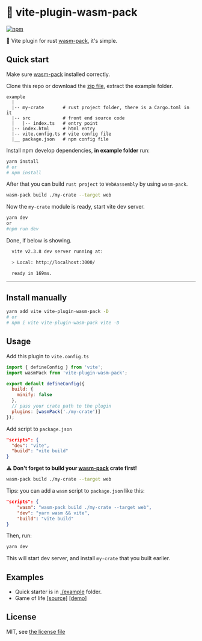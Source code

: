 # 🚚 vite-plugin-wasm-pack

[![npm](https://img.shields.io/npm/v/vite-plugin-wasm-pack.svg)](https://www.npmjs.com/package/vite-plugin-wasm-pack)

🚚 Vite plugin for rust [wasm-pack](https://github.com/rustwasm/wasm-pack), it's simple.

## Quick start

Make sure [wasm-pack](https://github.com/rustwasm/wasm-pack) installed correctly.

Clone this repo or download the [zip file](https://github.com/nshen/vite-plugin-wasm-pack/archive/refs/heads/main.zip), extract the example folder.

```
example
  |
  |-- my-crate       # rust project folder, there is a Cargo.toml in it
  |-- src            # front end source code
  |   |-- index.ts   # entry point
  |-- index.html     # html entry
  |-- vite.config.ts # vite config file
  |__ package.json   # npm config file
```

Install npm develop dependencies, **in example folder** run:

```bash
yarn install
# or
# npm install
```

After that you can build `rust project` to `WebAassembly` by using `wasm-pack`.

```bash
wasm-pack build ./my-crate --target web
```

Now the `my-crate` module is ready, start vite dev server.

```bash
yarn dev
or
#npm run dev
```

Done, if below is showing.

```bash
  vite v2.3.8 dev server running at:

  > Local: http://localhost:3000/

  ready in 169ms.
```

---

## Install manually

```bash
yarn add vite vite-plugin-wasm-pack -D
# or
# npm i vite vite-plugin-wasm-pack vite -D
```

## Usage

Add this plugin to `vite.config.ts`

```js
import { defineConfig } from 'vite';
import wasmPack from 'vite-plugin-wasm-pack';

export default defineConfig({
  build: {
    minify: false
  },
  // pass your crate path to the plugin
  plugins: [wasmPack('./my-crate')]
});
```

Add script to `package.json`

```json
"scripts": {
  "dev": "vite",
  "build": "vite build"
}
```

⚠ **Don't forget to build your [wasm-pack](https://github.com/rustwasm/wasm-pack) crate first!**

```bash
wasm-pack build ./my-crate --target web
```

Tips: you can add a `wasm` script to `package.json` like this:

```json
"scripts": {
    "wasm": "wasm-pack build ./my-crate --target web",
    "dev": "yarn wasm && vite",
    "build": "vite build"
}
```

Then, run:

```bash
yarn dev
```

This will start dev server, and install `my-crate` that you built earlier.

## Examples

- Quick starter is in [./example](./example) folder.
- Game of life [[source]](https://github.com/nshen/vite-wasm-game-of-life) [[demo]](http://github.nshen.net/vite-wasm-game-of-life/dist/)

## License

MIT, see [the license file](./LICENSE)
